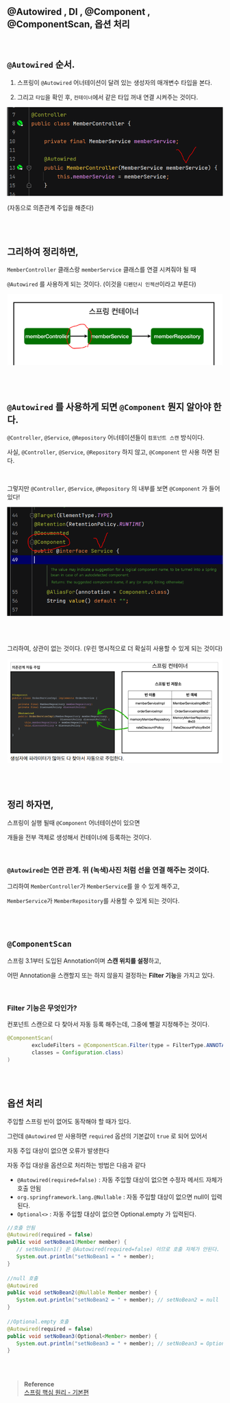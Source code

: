 ## @Autowired , DI , @Component , @ComponentScan, 옵션 처리

<br/>

## `@Autowired` 순서.

1. 스프링이 `@Autowired` 어너테이션이 달려 있는 생성자의 매개변수 타입을 본다.

2. 그리고 `타입`을 확인 후, `컨테이너`에서 같은 타입 꺼내 연결 시켜주는 것이다.

![이미지](/programming/img/입문8.PNG)

(자동으로 의존관계 주입을 해준다)

<br/><br/>

## 그리하여 정리하면,

`MemberController` 클래스랑 `memberService` 클래스를 연결 시켜줘야 될 때 

`@Autowired` 를 사용하게 되는 것이다. (이것을 `디펜던시 인젝션`이라고 부른다)

![이미지](/programming/img/입문9.PNG)



<br/><br/>

## `@Autowired` 를 사용하게 되면 `@Component` 뭔지 알아야 한다.

`@Controller`, `@Service`, `@Repository` 어너테이션들이 `컴포넌트 스캔` 방식이다.

사실, `@Controller`, `@Service`, `@Repository` 하지 않고, `@Component` 만 사용 하면 된다.

<br/>

그렇지만 `@Controller`, `@Service`, `@Repository` 의 내부를 보면 `@Component` 가 들어 있다!

![이미지](/programming/img/입문10.PNG)

<br/><br/>

그리하여, 상관이 없는 것이다. (우린 명시적으로 더 확실히 사용할 수 있게 되는 것이다)

![이미지](/programming/img/입문21.PNG)

<br/><br/>

## 정리 하자면,

스프링이 실행 될때 `@Component` 어너테이션이 있으면 

개들을 전부 객체로 생성해서 컨테이너에 등록하는 것이다.

<br/>

### `@Autowired`는 연관 관계. 위 (녹색)사진 처럼 선을 연결 해주는 것이다.

그리하여 `MemberController`가 `MemberService`를 쓸 수 있게 해주고, 

`MemberService`가 `MemberRepository`를 사용할 수 있게 되는 것이다.

<br/><br/>

## `@ComponentScan`

스프링 3.1부터 도입된 Annotation이며 **스캔 위치를 설정**하고,

어떤 Annotation을 스캔할지 또는 하지 않을지 결정하는 **Filter 기능**을 가지고 있다.

<br/>

### **Filter 기능은** 무엇인가?

컨포넌트 스캔으로 다 찾아서 자동 등록 해주는데, 그중에 뺄걸 지정해주는 것이다.

```java
@ComponentScan(
        excludeFilters = @ComponentScan.Filter(type = FilterType.ANNOTATION,
        classes = Configuration.class)
)
```

<br/><br/>

## 옵션 처리

주입할 스프링 빈이 없어도 동작해야 할 때가 있다.

그런데 `@Autowired` 만 사용하면 `required` 옵션의 기본값이 `true` 로 되어 있어서 

자동 주입 대상이 없으면 오류가 발생한다

자동 주입 대상을 옵션으로 처리하는 방법은 다음과 같다

- `@Autowired(required=false)` : 자동 주입할 대상이 없으면 수정자 메서드 자체가 호출 안됨
- `org.springframework.lang.@Nullable` : 자동 주입할 대상이 없으면 null이 입력된다.
- `Optional<>` : 자동 주입할 대상이 없으면 Optional.empty 가 입력된다.

```java
//호출 안됨
@Autowired(required = false)
public void setNoBean1(Member member) {
   // setNoBean1() 은 @Autowired(required=false) 이므로 호출 자체가 안된다.
   System.out.println("setNoBean1 = " + member); 
}

//null 호출
@Autowired
public void setNoBean2(@Nullable Member member) {
   System.out.println("setNoBean2 = " + member); // setNoBean2 = null
}

//Optional.empty 호출
@Autowired(required = false)
public void setNoBean3(Optional<Member> member) {
   System.out.println("setNoBean3 = " + member); // setNoBean3 = Optional.empty
}
```





<br/><br/>


>**Reference** <br/>[스프링 핵심 원리 - 기본편](https://www.inflearn.com/course/%EC%8A%A4%ED%94%84%EB%A7%81-%ED%95%B5%EC%8B%AC-%EC%9B%90%EB%A6%AC-%EA%B8%B0%EB%B3%B8%ED%8E%B8?utm_source=google&utm_medium=cpc&utm_campaign=04.general_backend&utm_content=spring&utm_term=%EC%8A%A4%ED%94%84%EB%A7%81%20%EC%9E%85%EB%AC%B8&gclid=CjwKCAiAjPyfBhBMEiwAB2CCImohok2YrQ2tRdhqfr3cZvKqkIJOHUJ36u6s1-7C9X1gzZIapTvOtxoCangQAvD_BwE)